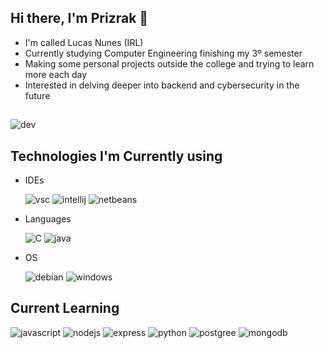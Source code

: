 ## Hi there, I'm Prizrak 👋
- I'm called Lucas Nunes (IRL)
- Currently studying Computer Engineering finishing my 3º semester
- Making some personal projects outside the college and trying to learn more each day
- Interested in delving deeper into backend and cybersecurity in the future

##
![dev](https://github-readme-stats.vercel.app/api?username=Prizrak2&theme=tokyonight)

## Technologies I'm Currently using
- IDEs
  
    ![vsc](https://img.shields.io/badge/Visual_Studio_Code-0078D4?style=for-the-badge&logo=visual%20studio%20code&logoColor=white)
    ![intellij](https://img.shields.io/badge/IntelliJ_IDEA-000000.svg?style=for-the-badge&logo=intellij-idea&logoColor=white)
    ![netbeans](https://img.shields.io/badge/apache%20netbeans-1B6AC6?style=for-the-badge&logo=apache%20netbeans%20IDE&logoColor=white)

- Languages
  
    ![C](https://img.shields.io/badge/C-00599C?style=for-the-badge&logo=c&logoColor=white)
    ![java](https://img.shields.io/badge/Java-ED8B00?style=for-the-badge&logo=openjdk&logoColor=white)

- OS
  
    ![debian](https://img.shields.io/badge/Debian-A81D33?style=for-the-badge&logo=debian&logoColor=white)
    ![windows](https://img.shields.io/badge/Windows-0078D6?style=for-the-badge&logo=windows&logoColor=white)

<!--![github](https://img.shields.io/badge/GitHub-100000?style=for-the-badge&logo=github&logoColor=white)
![git](https://img.shields.io/badge/GIT-E44C30?style=for-the-badge&logo=git&logoColor=white)-->

## Current Learning
  ![javascript](https://img.shields.io/badge/JavaScript-323330?style=for-the-badge&logo=javascript&logoColor=F7DF1E)
![nodejs](https://img.shields.io/badge/Node.js-43853D?style=for-the-badge&logo=node.js&logoColor=white)
![express](https://img.shields.io/badge/Express.js-404D59?style=for-the-badge)
![python](https://img.shields.io/badge/Python-14354C?style=for-the-badge&logo=python&logoColor=white)
![postgree](https://img.shields.io/badge/PostgreSQL-316192?style=for-the-badge&logo=postgresql&logoColor=white)
![mongodb](https://img.shields.io/badge/MongoDB-4EA94B?style=for-the-badge&logo=mongodb&logoColor=white)

<!--
**Prizrak2/Prizrak2** is a ✨ _special_ ✨ repository because its `README.md` (this file) appears on your GitHub profile.

Here are some ideas to get you started:

- 🔭 I’m currently working on ...
- 🌱 I’m currently learning ...
- 👯 I’m looking to collaborate on ...
- 🤔 I’m looking for help with ...
- 💬 Ask me about ...
- 📫 How to reach me: ...
- 😄 Pronouns: ...
- ⚡ Fun fact: ...
-->
